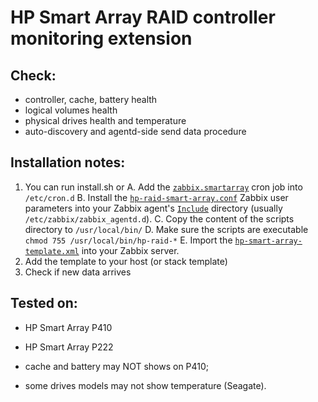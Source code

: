 # HP Smart Array RAID controller monitoring extension

## Check:
- controller, cache, battery health
- logical volumes health
- physical drives health and temperature
- auto-discovery and agentd-side send data procedure

## Installation notes:
1. You can run install.sh or 
   A. Add the [`zabbix.smartarray`](zabbix.smartarray) cron job into `/etc/cron.d`
   B. Install the [`hp-raid-smart-array.conf`](hp-raid-smart-array.conf) Zabbix user
      parameters into your Zabbix agent's
      [`Include`](https://www.zabbix.com/documentation/3.0/manual/appendix/config/zabbix_agentd)
      directory (usually `/etc/zabbix/zabbix_agentd.d`).
   C. Copy the content of the scripts directory to `/usr/local/bin/`
   D. Make sure the scripts are executable `chmod 755 /usr/local/bin/hp-raid-*`
   E. Import the [`hp-smart-array-template.xml`](hp-smart-array-template.xml) into
      your Zabbix server.
5. Add the template to your host (or stack template)
6. Check if new data arrives


## Tested on:
- HP Smart Array P410
- HP Smart Array P222

- cache and battery may NOT shows on P410;
- some drives models may not show temperature (Seagate).
